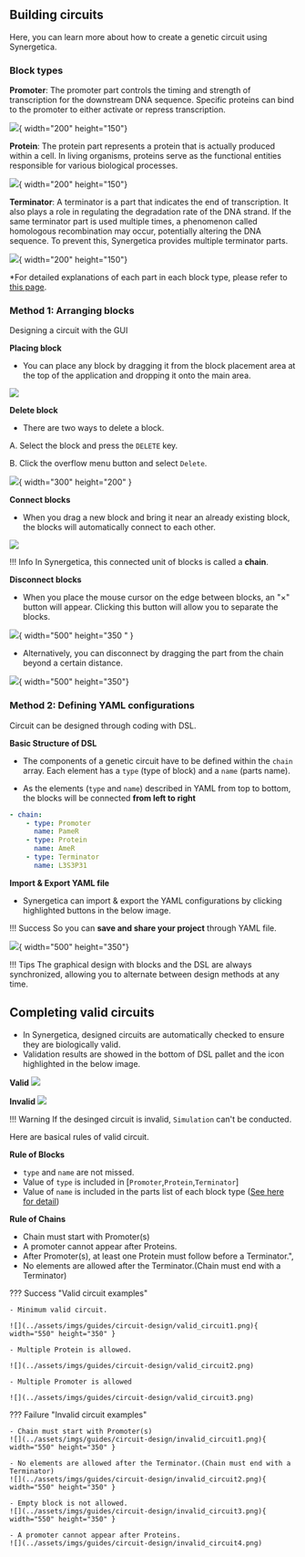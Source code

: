 ## Building circuits

Here, you can learn more about how to create a genetic circuit using Synergetica.

### Block types

**Promoter**: The promoter part controls the timing and strength of transcription for the downstream DNA sequence. Specific proteins can bind to the promoter to either activate or repress transcription.

![](../assets/imgs/guides/circuit-design/promoter.png){ width="200" height="150"}


**Protein**: The protein part represents a protein that is actually produced within a cell. In living organisms, proteins serve as the functional entities responsible for various biological processes.

![](../assets/imgs/guides/circuit-design/protein.png){ width="200" height="150"}

**Terminator**: A terminator is a part that indicates the end of transcription. It also plays a role in regulating the degradation rate of the DNA strand. If the same terminator part is used multiple times, a phenomenon called homologous recombination may occur, potentially altering the DNA sequence. To prevent this, Synergetica provides multiple terminator parts.

![](../assets/imgs/guides/circuit-design/terminator.png){ width="200" height="150"}

*For detailed explanations of each part in each block type, please refer to <u>[this page]()</u>.

### Method 1: Arranging blocks

Designing a circuit with the GUI

**Placing block**

- You can place any block by dragging it from the block placement area at the top of the application and dropping it onto the main area.

![](../assets/imgs/tutorial/dnd_parts.png)


**Delete block**

- There are two ways to delete a block.

A. Select the block and press the `DELETE` key.

B. Click the overflow menu button and select `Delete`.

![](../assets/imgs/guides/circuit-design/delete_block.png){ width="300" height="200" }



**Connect blocks**

- When you drag a new block and bring it near an already existing block, the blocks will automatically connect to each other.

![](../assets/imgs/tutorial/dnd_new_parts.png)

!!! Info
	In Synergetica, this connected unit of blocks is called a **chain**.

**Disconnect blocks**

- When you place the mouse cursor on the edge between blocks, an "×" button will appear. Clicking this button will allow you to separate the blocks.

![](../assets/imgs/guides/circuit-design/disconnection.png){ width="500" height="350 " }

- Alternatively, you can disconnect by dragging the part from the chain beyond a certain distance.

![](../assets/imgs/guides/circuit-design/disconnect_drag_out.png){ width="500" height="350"}



### Method 2: Defining YAML configurations

Circuit can be designed through coding with DSL.

**Basic Structure of DSL**

- The components of a genetic circuit have to be defined within the `chain` array. Each element has a `type` (type of block) and a `name` (parts name).

- As the elements (`type` and `name`) described in YAML from top to bottom, the blocks will be connected **from left to right**

```yaml
- chain:
    - type: Promoter
      name: PameR
    - type: Protein
      name: AmeR
    - type: Terminator
      name: L3S3P31
```

**Import & Export YAML file**

- Synergetica can import & export the YAML configurations by clicking highlighted buttons in the below image.

!!! Success
	So you can **save and share your project** through YAML file.

![](../assets/imgs/guides/circuit-design/import_export_yaml.png){ width="500" height="350"}

!!! Tips
	The graphical design with blocks and the DSL are always synchronized, allowing you to alternate between design methods at any time.


## Completing valid circuits

- In Synergetica, designed circuits are automatically checked to ensure they are biologically valid.
- Validation results are showed in the bottom of DSL pallet and the icon highlighted in the below image.

**Valid**
![](../assets/imgs/guides/circuit-design/valid.png)

**Invalid**
![](../assets/imgs/guides/circuit-design/invalid.png)

!!! Warning
	If the desinged circuit is invalid, `Simulation` can't be conducted. 

Here are basical rules of valid circuit.

**Rule of Blocks**

- `type` and `name` are not missed.
- Value of `type` is included in [`Promoter`,`Protein`,`Terminator`]
- Value of `name` is included in the parts list of each block type (<u>[See here for detail]()</u>)

**Rule of Chains**

- Chain must start with Promoter(s)
- A promoter cannot appear after Proteins.
- After Promoter(s), at least one Protein must follow before a Terminator.",
- No elements are allowed after the Terminator.(Chain must end with a Terminator)

??? Success "Valid circuit examples"

	- Minimum valid circuit.

	![](../assets/imgs/guides/circuit-design/valid_circuit1.png){ width="550" height="350" }

	- Multiple Protein is allowed.

	![](../assets/imgs/guides/circuit-design/valid_circuit2.png)

	- Multiple Promoter is allowed

	![](../assets/imgs/guides/circuit-design/valid_circuit3.png)

??? Failure "Invalid circuit examples"

	- Chain must start with Promoter(s)
	![](../assets/imgs/guides/circuit-design/invalid_circuit1.png){ width="550" height="350" }

	- No elements are allowed after the Terminator.(Chain must end with a Terminator)
	![](../assets/imgs/guides/circuit-design/invalid_circuit2.png){ width="550" height="350" }

	- Empty block is not allowed.
	![](../assets/imgs/guides/circuit-design/invalid_circuit3.png){ width="550" height="350" }

	- A promoter cannot appear after Proteins.
	![](../assets/imgs/guides/circuit-design/invalid_circuit4.png)


